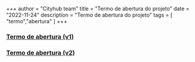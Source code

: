 +++
author = "Cityhub team"
title = "Termo de abertura do projeto"
date = "2022-11-24"
description = "Termo de abertura do projeto"
tags = [
    "termo","abertura"
]
+++

### [Termo de abertura (v1)](/docs/termo-abertura/termo-aberturav1)
### [Termo de abertura (v2)](/docs/termo-abertura/termo-aberturav2)